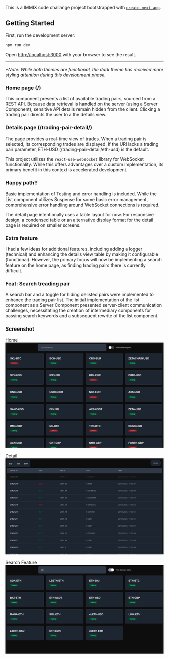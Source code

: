 This is a IMMIX code challange project bootstrapped with [`create-next-app`](https://nextjs.org/docs/app/api-reference/cli/create-next-app).

## Getting Started

First, run the development server:

```bash
npm run dev
```

Open [http://localhost:3000](http://localhost:3000) with your browser to see the result.

------------------------------------------

_*Note: While both themes are functional, the dark theme has received more styling attention during this development phase._

### Home page (/)

This component presents a list of available trading pairs, sourced from a REST API. Because data retrieval is handled on the server (using a Server Component), sensitive API details remain hidden from the client. Clicking a trading pair directs the user to a the details view.

### Details page (/trading-pair-detail/)

The page provides a real-time view of trades. When a trading pair is selected, its corresponding trades are displayed. If the URI lacks a trading pair parameter, ETH-USD (/trading-pair-detail/eth-usd) is the default.

This project utilizes the `react-use-websocket` library for WebSocket functionality. While this offers advantages over a custom implementation, its primary benefit in this context is accelerated development.

### Happy path!!

Basic implementation of Testing and error handling is included. While the List component utilizes Suspense for some basic error management, comprehensive error handling around WebSocket connections is required.

The detail page intentionally uses a table layout for now. For responsive design, a condensed table or an alternative display format for the detail page is required on smaller screens.

### Extra feature

I had a few ideas for additional features, including adding a logger (technical) and enhancing the details view table by making it configurable (functional). However, the primary focus will now be implementing a search feature on the home page, as finding trading pairs there is currently difficult.

### Feat: Search treading pair

A search bar and a toggle for hiding delisted pairs were implemented to enhance the trading pair list. The initial implementation of the list component as a Server Component presented server-client communication challenges, necessitating the creation of intermediary components for passing search keywords and a subsequent rewrite of the list component.

### Screenshot

Home
![Home page](/home.png)

Detail
![Detail page](/detail.png)

Search Feature
![Feature](/search-feature.png)

